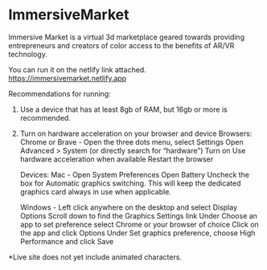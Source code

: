 # ImmersiveMarket
Immersive Market is a virtual 3d marketplace geared towards providing entrepreneurs and creators of color access to the benefits of AR/VR technology.

You can run it on the netlify link attached. https://immersivemarket.netlify.app

Recommendations for running:
1. Use a device that has at least 8gb of RAM, but 16gb or more is recommended.

2. Turn on hardware acceleration on your browser and device
    Browsers:
    Chrome or Brave - Open the three dots menu, select Settings
    Open Advanced > System (or directly search for “hardware”)
    Turn on Use hardware acceleration when available
    Restart the browser

    Devices: 
    Mac -
    Open System Preferences
    Open Battery
    Uncheck the box for Automatic graphics switching. This will keep the dedicated graphics card always in use when applicable.

    Windows -
    Left click anywhere on the desktop and select Display Options
    Scroll down to find the Graphics Settings link
    Under Choose an app to set preference select Chrome or your browser of choice
    Click on the app and click Options
    Under Set graphics preference, choose High Performance and click Save

*Live site does not yet include animated characters. 
